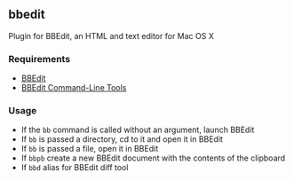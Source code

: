 ## bbedit
Plugin for BBEdit, an HTML and text editor for Mac OS X
### Requirements
* [BBEdit](https://www.barebones.com/products/bbedit/)
* [BBEdit Command-Line Tools](https://www.barebones.com/support/bbedit/cmd-line-tools.html)
### Usage
* If the `bb` command is called without an argument, launch BBEdit
* If `bb` is passed a directory, cd to it and open it in BBEdit
* If `bb` is passed a file, open it in BBEdit
* If `bbpb` create a new BBEdit document with the contents of the clipboard
* If `bbd` alias for BBEdit diff tool
